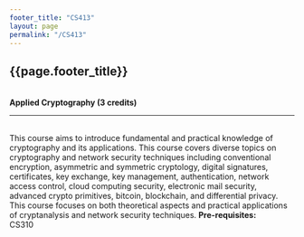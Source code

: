 ```yaml
---
footer_title: "CS413"
layout: page
permalink: "/CS413"
---
```


## {{page.footer_title}}
\
**Applied Cryptography (3 credits)**

---
\
This course aims to introduce fundamental and practical knowledge of cryptography and its applications. This course covers diverse topics on cryptography and network security techniques including conventional encryption, asymmetric and symmetric cryptology, digital signatures, certificates, key exchange, key management, authentication, network access control, cloud computing security, electronic mail security, advanced crypto primitives, bitcoin, blockchain, and differential privacy. This course focuses on both theoretical aspects and practical applications of cryptanalysis and network security techniques.
**Pre-requisites:**
\
CS310